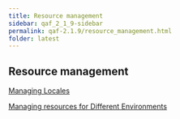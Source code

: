 ```yaml
---
title: Resource management
sidebar: qaf_2_1_9-sidebar
permalink: qaf-2.1.9/resource_management.html
folder: latest
---
```


## Resource management

[Managing Locales](https://confluence.infostretch.com/display/QAF217/Managing+Locales)

[Managing resources for Different Environments](https://confluence.infostretch.com/display/QAF217/Managing+resources+for+Different+Environments)
